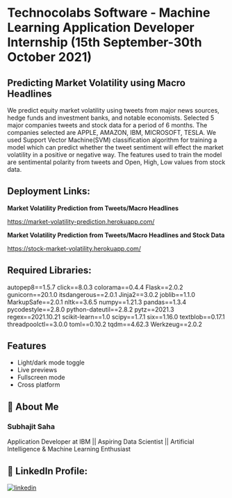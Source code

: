 # Technocolabs Software - Machine Learning Application Developer Internship (15th September-30th October 2021)
## Predicting Market Volatility using Macro Headlines

We predict equity market volatility using tweets from major news sources, hedge funds and investment banks, and notable economists. Selected 5 major companies tweets and stock data for a period of 6 months. The companies selected are APPLE, AMAZON, IBM, MICROSOFT, TESLA. We used Support Vector Machine(SVM) classification algorithm for training a model which can predict whether the tweet sentiment will effect the market volatility in a positive or negative way. The features used to train the model are sentimental polarity from tweets and Open, High, Low values from stock data.

## Deployment Links:

**Market Volatility Prediction from Tweets/Macro Headlines**

https://market-volatility-prediction.herokuapp.com/

**Market Volatility Prediction from Tweets/Macro Headlines and Stock Data**

https://stock-market-volatility.herokuapp.com/

  
## Required Libraries:

autopep8==1.5.7
click==8.0.3
colorama==0.4.4
Flask==2.0.2
gunicorn==20.1.0
itsdangerous==2.0.1
Jinja2==3.0.2
joblib==1.1.0
MarkupSafe==2.0.1
nltk==3.6.5
numpy==1.21.3
pandas==1.3.4
pycodestyle==2.8.0
python-dateutil==2.8.2
pytz==2021.3
regex==2021.10.21
scikit-learn==1.0
scipy==1.7.1
six==1.16.0
textblob==0.17.1
threadpoolctl==3.0.0
toml==0.10.2
tqdm==4.62.3
Werkzeug==2.0.2

  
## Features

- Light/dark mode toggle
- Live previews
- Fullscreen mode
- Cross platform

  
## 🚀 About Me
### Subhajit Saha
Application Developer at IBM || Aspiring Data Scientist || Artificial Intelligence & Machine Learning Enthusiast

  
## 🔗 LinkedIn Profile:

[![linkedin](https://img.shields.io/badge/linkedin-0A66C2?style=for-the-badge&logo=linkedin&logoColor=white)](https://www.linkedin.com/in/subhajitsaha1903/)


  
